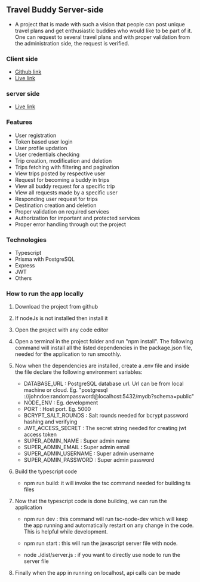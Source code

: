 ## Travel Buddy Server-side

- A project that is made with such a vision that people can post unique travel plans and get enthusiastic buddies who would like to be part of it. One can request to several travel plans and with proper validation from the administration side, the request is verified.

### Client side

- [Github link](https://github.com/mehedih20/travel-buddy-client)
- [Live link](https://my-travel-buddy-ten.vercel.app)

### server side

- [Live link](https://travel-buddies-seven.vercel.app)

### Features

- User registration
- Token based user login
- User profile updation
- User credentials checking
- Trip creation, modification and deletion
- Trips fetching with filtering and pagination
- View trips posted by respective user
- Request for becoming a buddy in trips
- View all buddy request for a specific trip
- View all requests made by a specific user
- Responding user request for trips
- Destination creation and deletion
- Proper validation on required services
- Authorization for important and protected services
- Proper error handling through out the project

### Technologies

- Typescript
- Prisma with PostgreSQL
- Express
- JWT
- Others

### How to run the app locally

1. Download the project from github

2. If nodeJs is not installed then install it

3. Open the project with any code editor

4. Open a terminal in the project folder and run "npm install". The following command will install all the listed dependencies in the package.json file, needed for the application to run smoothly.

5. Now when the dependencies are installed, create a .env file and inside the file declare the following environment variables:

   - DATABASE_URL : PostgreSQL database url. Url can be from local machine or cloud. Eg. "postgresql ://johndoe:randompassword@localhost:5432/mydb?schema=public"
   - NODE_ENV : Eg. development
   - PORT : Host port. Eg. 5000
   - BCRYPT_SALT_ROUNDS : Salt rounds needed for bcrypt password hashing and verifying
   - JWT_ACCESS_SECRET : The secret string needed for creating jwt access token
   - SUPER_ADMIN_NAME : Super admin name
   - SUPER_ADMIN_EMAIL : Super admin email
   - SUPER_ADMIN_USERNAME : Super admin username
   - SUPER_ADMIN_PASSWORD : Super admin password

6. Build the typescript code

   - npm run build: it will invoke the tsc command needed for building ts files

7. Now that the typescript code is done building, we can run the application

   - npm run dev : this command will run tsc-node-dev which will keep the app running and automatically restart on any change in the code. This is helpful while development.

   - npm run start : this will run the javascript server file with node.

   - node ./dist/server.js : if you want to directly use node to run the server file

8. Finally when the app in running on localhost, api calls can be made
